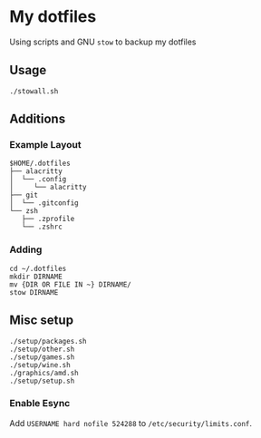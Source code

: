 # My dotfiles

Using scripts and GNU `stow` to backup my dotfiles

## Usage
```
./stowall.sh
```

## Additions

### Example Layout
```
$HOME/.dotfiles
├── alacritty
│  └── .config
│     └── alacritty
├── git
│  └── .gitconfig
└── zsh
   ├── .zprofile
   └── .zshrc
```

### Adding
```
cd ~/.dotfiles
mkdir DIRNAME
mv {DIR OR FILE IN ~} DIRNAME/
stow DIRNAME
```

## Misc setup
```
./setup/packages.sh
./setup/other.sh
./setup/games.sh
./setup/wine.sh
./graphics/amd.sh
./setup/setup.sh
```

### Enable Esync
Add `USERNAME hard nofile 524288` to `/etc/security/limits.conf`.
